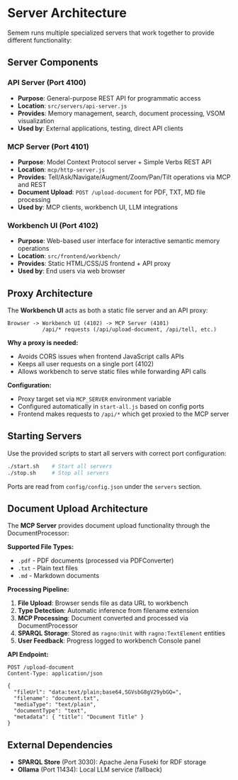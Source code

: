 # Server Architecture

Semem runs multiple specialized servers that work together to provide different functionality:

## Server Components

### API Server (Port 4100)
- **Purpose**: General-purpose REST API for programmatic access
- **Location**: `src/servers/api-server.js`
- **Provides**: Memory management, search, document processing, VSOM visualization
- **Used by**: External applications, testing, direct API clients

### MCP Server (Port 4101) 
- **Purpose**: Model Context Protocol server + Simple Verbs REST API
- **Location**: `mcp/http-server.js`
- **Provides**: Tell/Ask/Navigate/Augment/Zoom/Pan/Tilt operations via MCP and REST
- **Document Upload**: `POST /upload-document` for PDF, TXT, MD file processing
- **Used by**: MCP clients, workbench UI, LLM integrations

### Workbench UI (Port 4102)
- **Purpose**: Web-based user interface for interactive semantic memory operations
- **Location**: `src/frontend/workbench/`
- **Provides**: Static HTML/CSS/JS frontend + API proxy
- **Used by**: End users via web browser

## Proxy Architecture

The **Workbench UI** acts as both a static file server and an API proxy:

```
Browser -> Workbench UI (4102) -> MCP Server (4101)
           /api/* requests (/api/upload-document, /api/tell, etc.)
```

**Why a proxy is needed:**
- Avoids CORS issues when frontend JavaScript calls APIs
- Keeps all user requests on a single port (4102)
- Allows workbench to serve static files while forwarding API calls

**Configuration:**
- Proxy target set via `MCP_SERVER` environment variable
- Configured automatically in `start-all.js` based on config ports
- Frontend makes requests to `/api/*` which get proxied to the MCP server

## Starting Servers

Use the provided scripts to start all servers with correct port configuration:

```bash
./start.sh    # Start all servers
./stop.sh     # Stop all servers
```

Ports are read from `config/config.json` under the `servers` section.

## Document Upload Architecture

The **MCP Server** provides document upload functionality through the DocumentProcessor:

**Supported File Types:**
- `.pdf` - PDF documents (processed via PDFConverter)
- `.txt` - Plain text files
- `.md` - Markdown documents

**Processing Pipeline:**
1. **File Upload**: Browser sends file as data URL to workbench
2. **Type Detection**: Automatic inference from filename extension  
3. **MCP Processing**: Document converted and processed via DocumentProcessor
4. **SPARQL Storage**: Stored as `ragno:Unit` with `ragno:TextElement` entities
5. **User Feedback**: Progress logged to workbench Console panel

**API Endpoint:**
```
POST /upload-document
Content-Type: application/json

{
  "fileUrl": "data:text/plain;base64,SGVsbG8gV29ybGQ=",
  "filename": "document.txt", 
  "mediaType": "text/plain",
  "documentType": "text",
  "metadata": { "title": "Document Title" }
}
```

## External Dependencies

- **SPARQL Store** (Port 3030): Apache Jena Fuseki for RDF storage
- **Ollama** (Port 11434): Local LLM service (fallback)